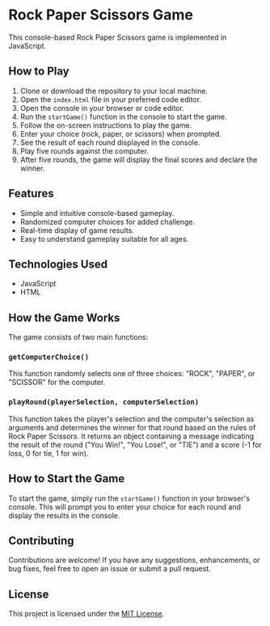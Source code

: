 # Rock Paper Scissors Game

This console-based Rock Paper Scissors game is implemented in JavaScript. 

## How to Play

1. Clone or download the repository to your local machine.
2. Open the `index.html` file in your preferred code editor.
3. Open the console in your browser or code editor.
4. Run the `startGame()` function in the console to start the game.
5. Follow the on-screen instructions to play the game.
6. Enter your choice (rock, paper, or scissors) when prompted.
7. See the result of each round displayed in the console.
8. Play five rounds against the computer.
9. After five rounds, the game will display the final scores and declare the winner.

## Features

- Simple and intuitive console-based gameplay.
- Randomized computer choices for added challenge.
- Real-time display of game results.
- Easy to understand gameplay suitable for all ages.

## Technologies Used

- JavaScript
- HTML

## How the Game Works

The game consists of two main functions:

### `getComputerChoice()`

This function randomly selects one of three choices: "ROCK", "PAPER", or "SCISSOR" for the computer.

### `playRound(playerSelection, computerSelection)`

This function takes the player's selection and the computer's selection as arguments and determines the winner for that round based on the rules of Rock Paper Scissors. It returns an object containing a message indicating the result of the round ("You Win!", "You Lose!", or "TIE") and a score (-1 for loss, 0 for tie, 1 for win).

## How to Start the Game

To start the game, simply run the `startGame()` function in your browser's console. This will prompt you to enter your choice for each round and display the results in the console.

## Contributing

Contributions are welcome! If you have any suggestions, enhancements, or bug fixes, feel free to open an issue or submit a pull request.

## License

This project is licensed under the [MIT License](LICENSE).
